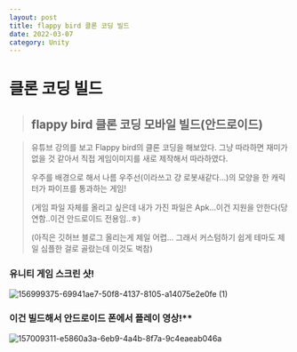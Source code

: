```yaml
---
layout: post
title: flappy bird 클론 코딩 빌드
date: 2022-03-07
category: Unity
---
```

# 클론 코딩 빌드
  
> ## flappy bird 클론 코딩 모바일 빌드(안드로이드)

> 유튜브 강의를 보고 Flappy bird의 클론 코딩을 해보았다. 그냥 따라하면 재미가 없을 것 같아서 직접 게임이미지를 새로 제작해서 따라하였다.
> 
> 우주를 배경으로 해서 나름 우주선(이라쓰고 걍 로봇새같다...)의 모양을 한 캐릭터가 파이프를 통과하는 게임!
> 
> (게임 파일 자체를 올리고 싶은데 내가 가진 파일은 Apk...이건 지원을 안한다(당연함..이건 안드로이드 전용임..ㅎ)
> 
> (아직은 깃허브 블로그 올리는게 제일 어렵... 그래서 커스텀하기 쉽게 테마도 제일 심플한 걸로 골랐는데 이것도 벅참)
>
>
### 유니티 게임 스크린 샷! 

![156999375-69941ae7-50f8-4137-8105-a14075e2e0fe (1)](https://user-images.githubusercontent.com/101004157/157002095-39fa2b4e-32e6-4f84-8124-35b0ee672984.gif)
>
>
### 이건 빌드해서 안드로이드 폰에서 플레이 영상!**

![157009311-e5860a3a-6eb9-4a4b-8f7a-9c4eaeab046a](https://user-images.githubusercontent.com/101004157/157009633-906d5713-130c-43fa-8275-20c4a31242b5.gif)








